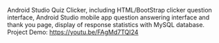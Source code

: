 Android Studio Quiz Clicker, including HTML/BootStrap clicker question interface, Android Studio mobile app question answering interface and thank you page, display of response statistics with MySQL database.
Project Demo: https://youtu.be/FAgMd7TQI24
